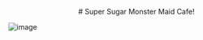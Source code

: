 <p align="center"> # Super Sugar Monster Maid Cafe! </p>




![image](https://user-images.githubusercontent.com/61572029/212350821-a99c3f4c-d817-4941-b9eb-3e683d44c455.png)
